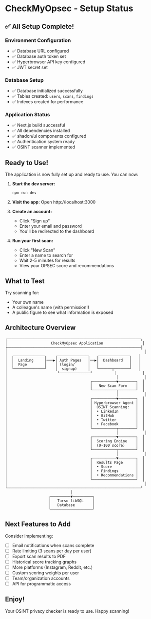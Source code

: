# CheckMyOpsec - Setup Status

## ✅ All Setup Complete!

### Environment Configuration
- ✅ Database URL configured
- ✅ Database auth token set
- ✅ Hyperbrowser API key configured
- ✅ JWT secret set

### Database Setup
- ✅ Database initialized successfully
- ✅ Tables created: `users`, `scans`, `findings`
- ✅ Indexes created for performance

### Application Status
- ✅ Next.js build successful
- ✅ All dependencies installed
- ✅ shadcn/ui components configured
- ✅ Authentication system ready
- ✅ OSINT scanner implemented

## Ready to Use!

The application is now fully set up and ready to use. You can now:

1. **Start the dev server:**
   ```bash
   npm run dev
   ```

2. **Visit the app:**
   Open http://localhost:3000

3. **Create an account:**
   - Click "Sign up"
   - Enter your email and password
   - You'll be redirected to the dashboard

4. **Run your first scan:**
   - Click "New Scan"
   - Enter a name to search for
   - Wait 2-5 minutes for results
   - View your OPSEC score and recommendations

## What to Test

Try scanning for:
- Your own name
- A colleague's name (with permission!)
- A public figure to see what information is exposed

## Architecture Overview

```
┌─────────────────────────────────────────────────────────────┐
│                    CheckMyOpsec Application                  │
├─────────────────────────────────────────────────────────────┤
│                                                               │
│  ┌──────────────┐    ┌──────────────┐   ┌──────────────┐   │
│  │  Landing     │───▶│ Auth Pages   │──▶│  Dashboard   │   │
│  │  Page        │    │ (login/      │   │              │   │
│  └──────────────┘    │  signup)     │   └──────┬───────┘   │
│                       └──────────────┘          │            │
│                                                  │            │
│                                      ┌───────────▼────────┐  │
│                                      │   New Scan Form    │  │
│                                      └───────────┬────────┘  │
│                                                  │            │
│                                      ┌───────────▼────────┐  │
│                                      │ Hyperbrowser Agent │  │
│                                      │  OSINT Scanning:   │  │
│                                      │  • LinkedIn        │  │
│                                      │  • GitHub          │  │
│                                      │  • Twitter         │  │
│                                      │  • Facebook        │  │
│                                      └───────────┬────────┘  │
│                                                  │            │
│                                      ┌───────────▼────────┐  │
│                                      │  Scoring Engine    │  │
│                                      │  (0-100 score)     │  │
│                                      └───────────┬────────┘  │
│                                                  │            │
│                                      ┌───────────▼────────┐  │
│                                      │  Results Page      │  │
│                                      │  • Score           │  │
│                                      │  • Findings        │  │
│                                      │  • Recommendations │  │
│                                      └────────────────────┘  │
│                                                               │
└─────────────────────────────────────────────────────────────┘
                              │
                    ┌─────────▼─────────┐
                    │   Turso libSQL    │
                    │   Database        │
                    └───────────────────┘
```

## Next Features to Add

Consider implementing:
- [ ] Email notifications when scans complete
- [ ] Rate limiting (3 scans per day per user)
- [ ] Export scan results to PDF
- [ ] Historical score tracking graphs
- [ ] More platforms (Instagram, Reddit, etc.)
- [ ] Custom scoring weights per user
- [ ] Team/organization accounts
- [ ] API for programmatic access

## Enjoy!

Your OSINT privacy checker is ready to use. Happy scanning!
